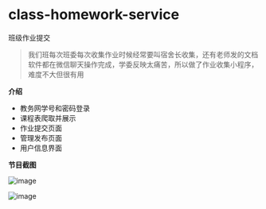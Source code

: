 
# class-homework-service

班级作业提交

> 我们班每次班委每次收集作业时候经常要叫宿舍长收集，还有老师发的文档软件都在微信聊天操作完成，学委反映太痛苦，所以做了作业收集小程序，难度不大但很有用

**介绍**

 - 教务网学号和密码登录
 - 课程表爬取并展示
 - 作业提交页面
 - 管理发布页面
 - 用户信息界面

**节目截图**

![image](https://user-images.githubusercontent.com/106077354/170804357-f307008a-1bbe-4d17-be90-e0aa73568dd3.png)

![image](https://user-images.githubusercontent.com/106077354/170805098-cf1acce3-b069-4d2b-9b46-cfeedff39a37.png)
```